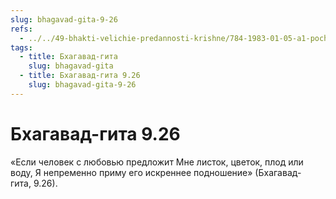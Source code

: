 ```yaml
---
slug: bhagavad-gita-9-26
refs:
  - ../../49-bhakti-velichie-predannosti-krishne/784-1983-01-05-a1-pochemu-vajshnavy-ne-ispolzuyut-misticheskuyu-jogu.md
tags:
  - title: Бхагавад-гита
    slug: bhagavad-gita
  - title: Бхагавад-гита 9.26
    slug: bhagavad-gita-9-26
---
```


# Бхагавад-гита 9.26

«Если человек с любовью предложит Мне листок, цветок, плод или воду, Я непременно приму его искреннее подношение» (Бхагавад-гита, 9.26).


